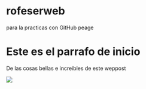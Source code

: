 # rofeserweb
para la practicas con GitHub peage
<h1>Este es el parrafo de inicio</h1>
<p>De las cosas bellas e increibles de este weppost</p>
<p><img src="https://i.imgur.com/FzIkByL.gif"/></p>
  
  
